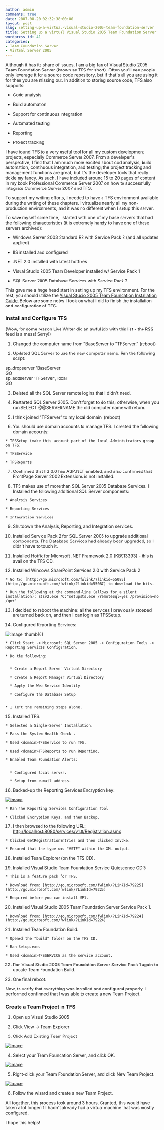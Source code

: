 ```yaml
---
author: admin
comments: true
date: 2007-08-20 02:32:38+00:00
layout: post
slug: setting-up-a-virtual-visual-studio-2005-team-foundation-server
title: Setting up a virtual Visual Studio 2005 Team Foundation Server
wordpress_id: 41
categories:
- Team Foundation Server
- Virtual Server 2005
---
```


Although it has its share of issues, I am a big fan of Visual Studio 2005 Team Foundation Server (known as TFS for short). Often you'll see people only leverage it for a source code repository, but if that's all you are using it for then you are missing out. In addition to storing source code, TFS also supports:






  * Code analysis

  * Build automation

  * Support for continuous integration

  * Automated testing

  * Reporting

  * Project tracking



I have found TFS to a very useful tool for all my custom development projects, especially Commerce Server 2007. From a developer's perspective, I find that I am much more excited about cod analysis, build automation, continuous integration, and testing; the project tracking and management functions are great, but it's the developer tools that really tickle my fancy. As such, I have included around 15 to 20 pages of content in my book Professional Commerce Server 2007 on how to successfully integrate Commerce Server 2007 and TFS.




To support my writing efforts, I needed to have a TFS environment available during the writing of these chapters. I virtualize nearly all my non-production environments, and it was no different when I setup this server.




To save myself some time, I started with one of my base servers that had the following characteristics (it is extremely handy to have one of these servers archived):






  * Windows Server 2003 Standard R2 with Service Pack 2 (and all updates applied)

  * IIS installed and configured

  * .NET 2.0 installed with latest hotfixes

  * Visual Studio 2005 Team Developer installed w/ Service Pack 1

  * SQL Server 2005 Database Services with Service Pack 2



This gave me a huge head start in setting up my TFS environment. For the rest, you should utilize the [Visual Studio 2005 Team Foundation Installation Guide](http://go.microsoft.com/fwlink/?LinkId=40042). Below are some notes I took on what I did to finish the installation and configuration of TFS.




### Install and Configure TFS




(Wow, for some reason Live Writer did an awful job with this list - the RSS feed is a mess! Sorry!)






  1. Changed the computer name from "BaseServer to "TFServer." (reboot)

  2. Updated SQL Server to use the new computer name. Ran the following script:


sp_dropserver 'BaseServer'  
GO   
sp_addserver 'TFServer', local   
GO




  3. Deleted all the SQL Server remote logins that I didn't need.

  4. Restarted SQL Server 2005. Don't forget to do this; otherwise, when you run SELECT @@SERVERNAME the old computer name will return.

  5. I think joined "TFServer" to my local domain. (reboot)

  6. You should use domain accounts to manage TFS. I created the following domain accounts:





    * TFSSetup (make this account part of the local Administrators group on TFS)

    * TFSService

    * TFSReports




  7. Confirmed that IIS 6.0 has ASP.NET enabled, and also confirmed that FrontPage Server 2002 Extensions is not installed.

  8. TFS makes use of more than SQL Server 2005 Database Services. I Installed the following additional SQL Server components:





    * Analysis Services

    * Reporting Services

    * Integration Services




  9. Shutdown the Analysis, Reporting, and Integration services.

  10. Installed Service Pack 2 for SQL Server 2005 to upgrade additional components. The Database Services had already been upgraded, so I didn't have to touch it.

  11. Installed Hotfix for Microsoft .NET Framework 2.0 (KB913393) - this is avail on the TFS CD.

  12. Installed Windows SharePoint Services 2.0 with Service Pack 2





    * Go to: [http://go.microsoft.com/fwlink/?linkid=55087](http://go.microsoft.com/fwlink/?linkid=55087) to download the bits.

    * Run the following at the command-line (allows for a silent installation): stsv2.exe /C:"setupsts.exe /remoteSql=yes /provision=no /qn+"




  13. I decided to reboot the machine; all the services I previously stopped are turned back on, and then I can login as <domain>TFSSetup.

  14. Configured Reporting Services:


[![image_thumb[6]](https://wadewegner.blob.core.windows.net/wordpress/content/binary/WindowsLiveWriter/ConfiguringavirtualTFServer_7070/image_thumb6_thumb.png)](https://wadewegner.blob.core.windows.net/wordpress/content/binary/WindowsLiveWriter/ConfiguringavirtualTFServer_7070/image_thumb6.png)





    * Click Start -> Microsoft SQL Server 2005 -> Configuration Tools -> Reporting Services Configuration.

    * Do the following:


      * Create a Report Server Virtual Directory

      * Create a Report Manager Virtual Directory

      * Apply the Web Service Identity

      * Configure the Database Setup


    * I left the remaining steps alone.




  15. Installed TFS.





    * Selected a Single-Server Installation.

    * Pass the System Health Check .

    * Used <domain>TFSService to run TFS.

    * Used <domain>TFSReports to run Reporting.

    * Enabled Team Foundation Alerts:


      * Configured local server.

      * Setup from e-mail address.





  16. Backed-up the Reporting Services Encryption key:


[![image](https://wadewegner.blob.core.windows.net/wordpress/content/binary/WindowsLiveWriter/ConfiguringavirtualTFServer_7070/image2_thumb.png)](https://wadewegner.blob.core.windows.net/wordpress/content/binary/WindowsLiveWriter/ConfiguringavirtualTFServer_7070/image2.png)




    * Ran the Reporting Services Configuration Tool

    * Clicked Encryption Keys, and then Backup.




  17. I then browsed to the following URL: [http://localhost:8080/services/v1.0/Registration.asmx](http://localhost:8080/services/v1.0/Registration.asmx)





    * Clicked GetRegistrationEntries and then clicked Invoke.

    * Ensured that the type was "VSTF" within the XML output.




  18. Installed Team Explorer (on the TFS CD).

  19. Installed Visual Studio Team Foundation Service Quiescence GDR:





    * This is a feature pack for TFS.

    * Download from: [http://go.microsoft.com/fwlink/?LinkId=79225](http://go.microsoft.com/fwlink/?LinkId=79225)

    * Required before you can install SP1.




  20. Installed Visual Studio 2005 Team Foundation Server Service Pack 1.





    * Download from: [http://go.microsoft.com/fwlink/?LinkId=79224](http://go.microsoft.com/fwlink/?LinkId=79224)




  21. Installed Team Foundation Build.





    * Opened the "build" folder on the TFS CD.

    * Ran Setup.exe.

    * Used <domain>TFSSERVICE as the service account.




  22. Ran Visual Studio 2005 Team Foundation Server Service Pack 1 again to update Team Foundation Build.

  23. One final reboot.



Now, to verify that everything was installed and configured properly, I performed confirmed that I was able to create a new Team Project.




### Create a Team Project in TFS






  1. Open up Visual Studio 2005

  2. Click View -> Team Explorer

  3. Click Add Existing Team Project


[![image](https://wadewegner.blob.core.windows.net/wordpress/content/binary/WindowsLiveWriter/ConfiguringavirtualTFServer_7070/image4_thumb.png)](https://wadewegner.blob.core.windows.net/wordpress/content/binary/WindowsLiveWriter/ConfiguringavirtualTFServer_7070/image4.png)




  4. Select your Team Foundation Server, and click OK.


[![image](https://wadewegner.blob.core.windows.net/wordpress/content/binary/WindowsLiveWriter/ConfiguringavirtualTFServer_7070/image3_thumb.png)](https://wadewegner.blob.core.windows.net/wordpress/content/binary/WindowsLiveWriter/ConfiguringavirtualTFServer_7070/image3.png)




  5. Right-click your Team Foundation Server, and click New Team Project.


[![image](https://wadewegner.blob.core.windows.net/wordpress/content/binary/WindowsLiveWriter/ConfiguringavirtualTFServer_7070/image_thumb_6.png)](https://wadewegner.blob.core.windows.net/wordpress/content/binary/WindowsLiveWriter/ConfiguringavirtualTFServer_7070/image_5.png)




  6. Follow the wizard and create a new Team Project.



All together, this process took around 3 hours. Granted, this would have taken a lot longer if I hadn't already had a virtual machine that was mostly configured.




I hope this helps!

